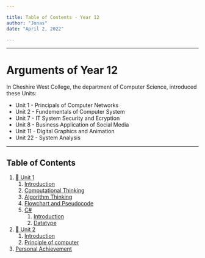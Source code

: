 ```yaml
---

title: Table of Contents - Year 12
author: "Jonas"
date: "April 2, 2022"

---
```


---

# Arguments of Year 12

In Cheshire West College, the department of Computer Science, introduced these Units:

+ Unit 1 - Principals of Computer Networks
+ Unit 2 - Fundementals of Computer System
+ Unit 7 - IT System Security and Ecryption
+ Unit 8 - Business Application of Social Media
+ Unit 11 - Digital Graphics and Animation
+ Unit 22 - System Analysis

---

## Table of Contents

1. [:orange_book: Unit 1](/college-notes/year-12/unit-1/intro)    
    1. [Introduction](/college-notes/year-12/unit-1/intro)
    2. [Computational Thinking](/college-notes/year-12/unit-1/computational-thinking)
    3. [Algorithm Thinking](/college-notes/year-12/unit-1/algorithm)
    4. [Flowchart and Pseudocode](/college-notes/year-12/unit-1/flowchart-and-pseudocode)
    5. [C#](/college-notes/year-12/unit-1/csharp/intro)
        1. [Introduction](/college-notes/year-12/unit-1/csharp/intro)
        2. [Datatype](/college-notes/year-12/unit-1/csharp/datatype)
2. [:blue_book: Unit 2](/college-notes/year-12/unit-2/intro)
    1. [Introduction](/college-notes/year-12/unit-2/intro)
    2. [Principle of computer](/college-notes/year-12/unit-2/principle-of-computer)
4. [Personal Achievement](#personal-achievements/intro)
